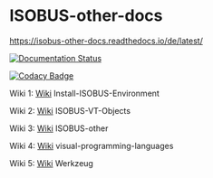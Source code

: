 # ISOBUS-other-docs

<https://isobus-other-docs.readthedocs.io/de/latest/>

[![Documentation Status](https://readthedocs.org/projects/isobus-other-docs/badge/?version=latest)](https://isobus-other-docs.readthedocs.io/de/latest/?badge=latest)
      
[![Codacy Badge](https://app.codacy.com/project/badge/Grade/60c56471b580449c968579e3c2c0eab7)](https://www.codacy.com/gh/Meisterschulen-am-Ostbahnhof-Munchen/ISOBUS-other-docs/dashboard?utm_source=github.com&amp;utm_medium=referral&amp;utm_content=Meisterschulen-am-Ostbahnhof-Munchen/ISOBUS-other-docs&amp;utm_campaign=Badge_Grade)



Wiki 1: [Wiki](https://meisterschulen-am-ostbahnhof-munchen-docs.readthedocs.io/projects/install-isobus-environment-docs/) Install-ISOBUS-Environment

Wiki 2: [Wiki](https://meisterschulen-am-ostbahnhof-munchen-docs.readthedocs.io/projects/isobus-vt-objects-docs/) ISOBUS-VT-Objects

Wiki 3: [Wiki](https://meisterschulen-am-ostbahnhof-munchen-docs.readthedocs.io/projects/isobus-other-docs/) ISOBUS-other

Wiki 4: [Wiki](https://meisterschulen-am-ostbahnhof-munchen-docs.readthedocs.io/projects/visual-programming-languages-docs/) visual-programming-languages

Wiki 5: [Wiki](https://meisterschulen-am-ostbahnhof-munchen-docs.readthedocs.io/projects/werkzeug-docs/) Werkzeug
